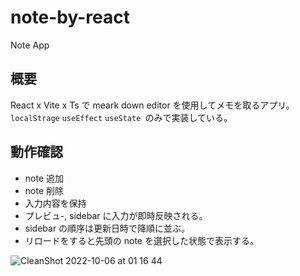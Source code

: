 # note-by-react
Note App

## 概要
React x Vite x Ts で meark down editor を使用してメモを取るアプリ。
`localStrage`
`useEffect`
`useState `のみで実装している。


## 動作確認
- note 追加
- note 削除
- 入力内容を保持
- プレビュ-, sidebar に入力が即時反映される。
- sidebar の順序は更新日時で降順に並ぶ。
- リロードをすると先頭の note を選択した状態で表示する。

![CleanShot 2022-10-06 at 01 16 44](https://user-images.githubusercontent.com/65272471/194110995-c7453557-bef6-4989-95e4-e7c43c558406.gif)
